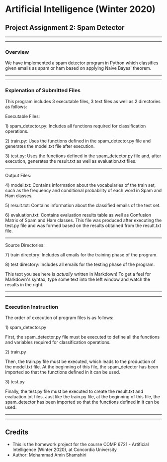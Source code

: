 <h1>Artificial Intelligence (Winter 2020)</h1>

<h2>Project Assignment 2: Spam Detector</h2>



<hr>
<hr>
<h3 id="overview"><a class="anchor" name="overview" href="#overview"><span class="octicon octicon-link"></span></a>Overview</h3>
<p>We have implemented a spam detector program in Python which classifies given emails as spam or ham based on applying Naive Bayes' theorem.</p>
<hr>
<hr>
<h3 id="explenation-of-submitted-files"><a class="anchor" name="explenation-of-submitted-files" href="#explenation-of-submitted-files"><span class="octicon octicon-link"></span></a>Explenation of Submitted Files</h3>
<p>This program includes 3 executable files, 3 text files as well as 2 directories as follows:</p>
<p>Executable Files:</p>
<p>  1) spam_detector.py: Includes all functions required for classification operations.</p>
<p>  2) train.py: Uses the functions defined in the spam_detector.py file and generates the model.txt file after execution.</p>
<p>  3) test.py: Uses the functions defined in the spam_detector.py file and, after execution, generates the result.txt as well as evaluation.txt files.</p>
<hr>
<p>Output Files:</p>
<p>  4) model.txt: Contains information about the vocabularies of the train set, such as the frequency and conditional probability of each word in Spam and Ham classes.</p>
<p>  5) result.txt: Contains information about the classified emails of the test set.</p>
<p>  6) evaluation.txt: Contains evaluation results table as well as Confusion Matrix of Spam and Ham classes.
  This file was produced after executing the test.py file and was formed based on the results obtained from the result.txt file.</p>
<hr>
<p>Source Directories:</p>
<p>  7) train directory: Includes all emails for the training phase of the program.</p>
<p>  8) test directory: Includes all emails for the testing phase of the program.</p>
<p>This text you see here is <em>actually</em> written in Markdown! To get a feel for Markdown's syntax, type some text into the left window and watch the results in the right.</p>
<hr>
<hr>
<h3 id="execution-instruction"><a class="anchor" name="execution-instruction" href="#execution-instruction"><span class="octicon octicon-link"></span></a>Execution Instruction</h3>
<p>The order of execution of program files is as follows:</p>
<p>1) spam_detector.py</p>
<p>First, the spam_detector.py file must be executed to define all the functions and variables required for classification operations.</p>
<p>2) train.py</p>
<p>Then, the train.py file must be executed, which leads to the production of the model.txt file. 
At the beginning of this file, the spam_detector has been imported so that the functions defined in it can be used.</p>
<p>3) test.py</p>
<p>Finally, the test.py file must be executed to create the result.txt and evaluation.txt files.
Just like the train.py file, at the beginning of this file, the spam_detector has been imported so that the functions defined in it can be used.</p>
<hr>
<hr>





<h2>Credits</h2>
<ul>
  <li>This is the homework project for the course COMP 6721 - Artificial Intelligence (Winter 2020), at Concordia University</li>
  <li>Author: Mohammad Amin Shamshiri</li>
</ul>
